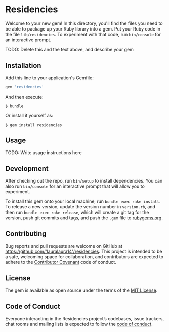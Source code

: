 # Residencies

Welcome to your new gem! In this directory, you'll find the files you need to be able to package up your Ruby library into a gem. Put your Ruby code in the file `lib/residencies`. To experiment with that code, run `bin/console` for an interactive prompt.

TODO: Delete this and the text above, and describe your gem

## Installation

Add this line to your application's Gemfile:

```ruby
gem 'residencies'
```

And then execute:

    $ bundle

Or install it yourself as:

    $ gem install residencies

## Usage

TODO: Write usage instructions here

## Development

After checking out the repo, run `bin/setup` to install dependencies. You can also run `bin/console` for an interactive prompt that will allow you to experiment.

To install this gem onto your local machine, run `bundle exec rake install`. To release a new version, update the version number in `version.rb`, and then run `bundle exec rake release`, which will create a git tag for the version, push git commits and tags, and push the `.gem` file to [rubygems.org](https://rubygems.org).

## Contributing

Bug reports and pull requests are welcome on GitHub at https://github.com/'lauralaura14'/residencies. This project is intended to be a safe, welcoming space for collaboration, and contributors are expected to adhere to the [Contributor Covenant](http://contributor-covenant.org) code of conduct.

## License

The gem is available as open source under the terms of the [MIT License](https://opensource.org/licenses/MIT).

## Code of Conduct

Everyone interacting in the Residencies project’s codebases, issue trackers, chat rooms and mailing lists is expected to follow the [code of conduct](https://github.com/'lauralaura14'/residencies/blob/master/CODE_OF_CONDUCT.md).

